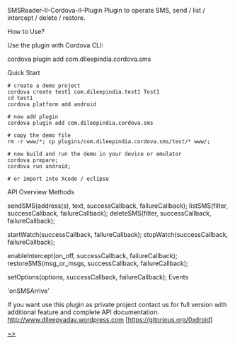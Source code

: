 SMSReader-II-Cordova-II-Plugin
Plugin to operate SMS, send / list / intercept / delete / restore.

How to Use?

Use the plugin with Cordova CLI:

cordova plugin add com.dileepindia.cordova.sms

Quick Start

    # create a demo project
    cordova create test1 com.dileepindia.test1 Test1
    cd test1
    cordova platform add android

    # now add plugin
    cordova plugin add com.dileepindia.cordova.sms

    # copy the demo file
    rm -r www/*; cp plugins/com.dileepindia.cordova.sms/test/* www/;

    # now build and run the demo in your device or emulator
    cordova prepare; 
    cordova run android; 

    # or import into Xcode / eclipse
API Overview
Methods

sendSMS(address(s), text, successCallback, failureCallback);
listSMS(filter, successCallback, failureCallback);
deleteSMS(filter, successCallback, failureCallback);

startWatch(successCallback, failureCallback);
stopWatch(successCallback, failureCallback);

enableIntercept(on_off, successCallback, failureCallback);
restoreSMS(msg_or_msgs, successCallback, failureCallback);

setOptions(options, successCallback, failureCallback);
Events

'onSMSArrive'

If you want use this plugin as private project contact us for full version with additional feature and complete API 
documentation.  http://www.dileepyadav.wordpress.com  [https://gitorious.org/0xdroid]


 [~>](https://github.com/floatinghotpot/cordova-plugin-sms/blob/master/docs/README.md)
 
